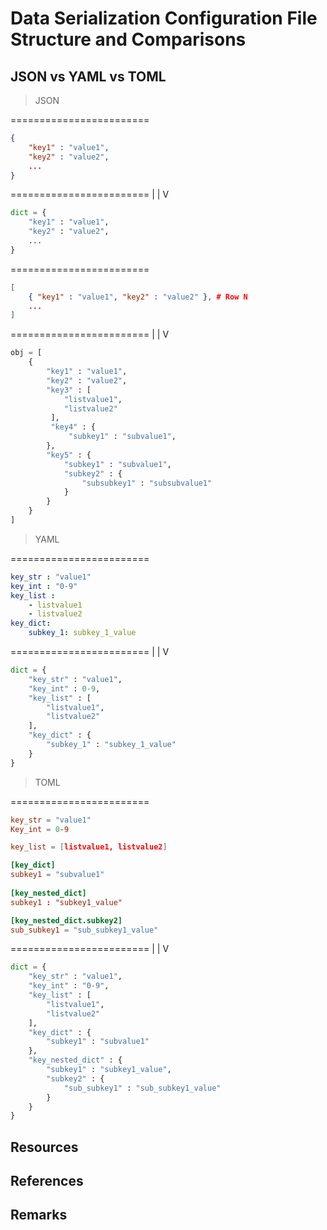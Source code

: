 # Data Serialization Configuration File Structure and Comparisons

## JSON vs YAML vs TOML

> JSON

========================
```json
{ 
    "key1" : "value1", 
    "key2" : "value2",
    ...
}
```
========================
|
|
V
```python
dict = {
    "key1" : "value1",
    "key2" : "value2",
    ...
}
```

========================
```json
[
    { "key1" : "value1", "key2" : "value2" }, # Row N
    ...
]
```
========================
|
|
V
```python
obj = [
    {
        "key1" : "value1",
        "key2" : "value2",
        "key3" : [
            "listvalue1",
            "listvalue2"
         ],
         "key4" : {
             "subkey1" : "subvalue1",
        },
        "key5" : {
            "subkey1" : "subvalue1",
            "subkey2" : {
                "subsubkey1" : "subsubvalue1"
            }
        }
    }
]
```

> YAML

========================
```yaml
key_str : "value1"
key_int : "0-9"
key_list :
    - listvalue1
    - listvalue2
key_dict:
    subkey_1: subkey_1_value
```
========================
|
|
V
```python
dict = {
    "key_str" : "value1",
    "key_int" : 0-9,
    "key_list" : [
        "listvalue1",
        "listvalue2"
    ],
    "key_dict" : {
        "subkey_1" : "subkey_1_value"
    }
}
```

> TOML

========================
```toml
key_str = "value1"
Key_int = 0-9

key_list = [listvalue1, listvalue2]

[key_dict]
subkey1 = "subvalue1"
    
[key_nested_dict]
subkey1 : "subkey1_value"

[key_nested_dict.subkey2]
sub_subkey1 = "sub_subkey1_value"
```
========================
|
|
V
```python
dict = {
    "key_str" : "value1",
    "key_int" : "0-9",
    "key_list" : [
        "listvalue1",
        "listvalue2"
    ],
    "key_dict" : {
        "subkey1" : "subvalue1"
    },
    "key_nested_dict" : {
        "subkey1" : "subkey1_value",
        "subkey2" : {
            "sub_subkey1" : "sub_subkey1_value"
        }
    }
}
```

## Resources

## References

## Remarks


